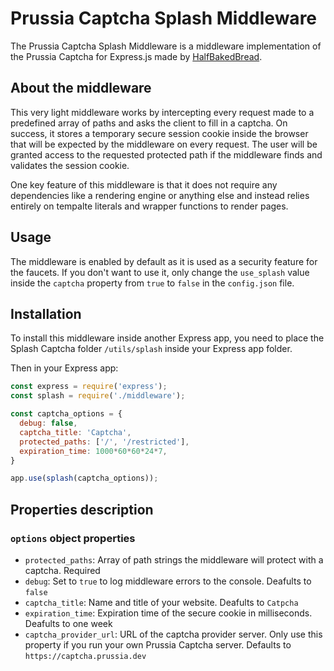 # Prussia Captcha Splash Middleware

The Prussia Captcha Splash Middleware is a middleware implementation of the Prussia Captcha for Express.js made by [HalfBakedBread](https://www.github.com/halfbakedbread).

## About the middleware

This very light middleware works by intercepting every request made to a predefined array of paths and asks the client to fill in a captcha. On success, it stores a temporary secure session cookie inside the browser that will be expected by the middleware on every request. The user will be granted access to the requested protected path if the middleware finds and validates the session cookie.

One key feature of this middleware is that it does not require any dependencies like a rendering engine or anything else and instead relies entirely on tempalte literals and wrapper functions to render pages.

## Usage

The middleware is enabled by default as it is used as a security feature for the faucets. If you don't want to use it, only change the `use_splash` value inside the `captcha` property from `true` to `false` in the `config.json` file.

## Installation

To install this middleware inside another Express app, you need to place the Splash Captcha folder `/utils/splash` inside your Express app folder. 

Then in your Express app:

```js
const express = require('express');
const splash = require('./middleware');

const captcha_options = {
  debug: false,
  captcha_title: 'Captcha',
  protected_paths: ['/', '/restricted'],
  expiration_time: 1000*60*60*24*7,
}

app.use(splash(captcha_options));
```

## Properties description

### `options` object properties

- `protected_paths`: Array of path strings the middleware will protect with a captcha. Required
- `debug`: Set to `true` to log middleware errors to the console. Deafults to `false`
- `captcha_title`: Name and title of your website. Deafults to `Catpcha`
- `expiration_time`: Expiration time of the secure cookie in milliseconds. Deafults to one week
- `captcha_provider_url`: URL of the captcha provider server. Only use this property if you run your own Prussia Captcha server. Defaults to `https://captcha.prussia.dev`
